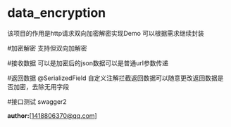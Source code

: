 # data_encryption

该项目的作用是http请求双向加密解密实现Demo 可以根据需求继续封装

#加密解密
 支持但双向加解密
 
 #接收数据
 可以是加密后的json数据可以是普通url参数传递
 
 #返回数据
 @SerializedField
 自定义注解拦截返回数据可以随意更改返回数据是否加密，去除无用字段  
   
 #接口测试
 swagger2
 
 **author:**[1418806370@qq.com]
 